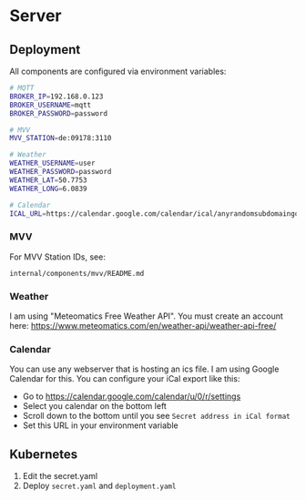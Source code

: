 # Server

## Deployment

All components are configured via environment variables:

```bash
# MQTT
BROKER_IP=192.168.0.123
BROKER_USERNAME=mqtt
BROKER_PASSWORD=password

# MVV
MVV_STATION=de:09178:3110

# Weather
WEATHER_USERNAME=user
WEATHER_PASSWORD=password
WEATHER_LAT=50.7753
WEATHER_LONG=6.0839

# Calendar
ICAL_URL=https://calendar.google.com/calendar/ical/anyrandomsubdomaingooglecanthinkof.ics
```

### MVV

For MVV Station IDs, see:
```
internal/components/mvv/README.md
```

### Weather

I am using "Meteomatics Free Weather API".
You must create an account here:
https://www.meteomatics.com/en/weather-api/weather-api-free/

### Calendar

You can use any webserver that is hosting an ics file.
I am using Google Calendar for this. You can configure your iCal export like this:
* Go to https://calendar.google.com/calendar/u/0/r/settings
* Select you calendar on the bottom left
* Scroll down to the bottom until you see `Secret address in iCal format`
* Set this URL in your environment variable

## Kubernetes

1. Edit the secret.yaml
2. Deploy `secret.yaml` and `deployment.yaml`